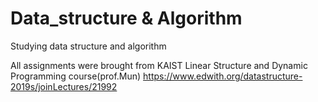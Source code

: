 # Data_structure & Algorithm
Studying data structure and algorithm

All assignments were brought from KAIST Linear Structure and Dynamic Programming course(prof.Mun)
https://www.edwith.org/datastructure-2019s/joinLectures/21992
